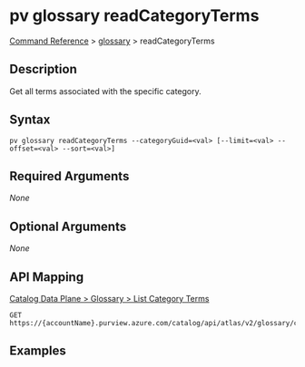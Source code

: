 # pv glossary readCategoryTerms
[Command Reference](../../../README.md#command-reference) > [glossary](./main.md) > readCategoryTerms

## Description
Get all terms associated with the specific category.

## Syntax
```
pv glossary readCategoryTerms --categoryGuid=<val> [--limit=<val> --offset=<val> --sort=<val>]
```

## Required Arguments
*None*

## Optional Arguments
*None*

## API Mapping
[Catalog Data Plane > Glossary > List Category Terms](https://docs.microsoft.com/en-us/rest/api/purview/catalogdataplane/glossary/list-category-terms)
```
GET https://{accountName}.purview.azure.com/catalog/api/atlas/v2/glossary/category/{categoryGuid}/terms
```

## Examples
```powershell

```